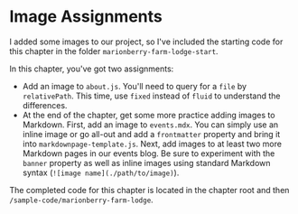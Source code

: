 # Image Assignments
I added some images to our project, so I've included the starting code for this chapter in the folder `marionberry-farm-lodge-start`.

In this chapter, you've got two assignments:

- Add an image to `about.js`. You'll need to query for a `file` by `relativePath`. This time, use `fixed` instead of `fluid` to understand the differences.
- At the end of the chapter, get some more practice adding images to Markdown. First, add an image to `events.mdx`. You can simply use an inline image or go all-out and add a `frontmatter` property and bring it into `markdownpage-template.js`. Next, add images to at least two more Markdown pages in our events blog. Be sure to experiment with the `banner` property as well as inline images using standard Markdown syntax (`![image name](./path/to/image)`).

The completed code for this chapter is located in the chapter root and then `/sample-code/marionberry-farm-lodge`.